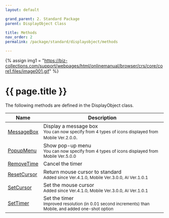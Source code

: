 ```yaml
---
layout: default

grand_parent: 2. Standard Package
parent: DisplayObject Class

title: Methods
nav_order: 2
permalink: /package/standard/displayobject/methods

---
```

{% assign img1 = "https://biz-collections.com/support/webpages/html/onlinemanual/browser/crs/core/core1.files/image001.gif" %}


# {{ page.title }}

The following methods are defined in the DisplayObject class.

|Name       |  Description |
|----------	|--------------|
|[MessageBox](/package/standard/displayobject/methods/messagebox)       |Display a message box <br><small>You can now specify from 4 types of icons displayed from Mobile Ver.2.0.0</small>.|
|[PopupMenu](/package/standard/displayobject/methods/popupmenu)       |Show pop-up menu <br><small>You can now specify from 4 types of icons displayed from Mobile Ver.5.0.0</small>|
|[RemoveTime](/package/standard/displayobject/methods/removetime)       |Cancel the timer |
|[ResetCursor](/package/standard/displayobject/methods/resetcursor)       |Return mouse cursor to standard <br><small>Added since Ver.4.1.0, Mobile Ver.3.0.0, AI Ver.1.0.1</small>|
|[SetCursor](/package/standard/displayobject/methods/setcursor)       |Set the mouse cursor <br><small>Added since Ver.4.1.0, Mobile Ver.3.0.0, AI Ver.1.0.1</small> |
|[SetTimer](/package/standard/displayobject/methods/settimer)       |Set the timer <br><small>Improved resolution (in 0.01 second increments) than Mobile, and added one-shot option</small> |